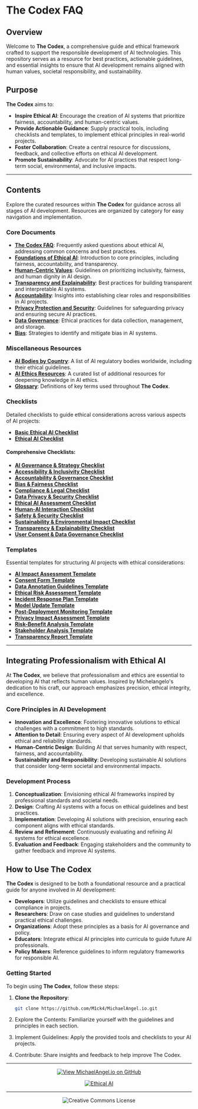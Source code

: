 # The Codex FAQ

## Overview

Welcome to **The Codex**, a comprehensive guide and ethical framework crafted to support the responsible development of AI technologies. This repository serves as a resource for best practices, actionable guidelines, and essential insights to ensure that AI development remains aligned with human values, societal responsibility, and sustainability.

## Purpose

**The Codex** aims to:

- **Inspire Ethical AI**: Encourage the creation of AI systems that prioritize fairness, accountability, and human-centric values.
- **Provide Actionable Guidance**: Supply practical tools, including checklists and templates, to implement ethical principles in real-world projects.
- **Foster Collaboration**: Create a central resource for discussions, feedback, and collective efforts on ethical AI development.
- **Promote Sustainability**: Advocate for AI practices that respect long-term social, environmental, and inclusive impacts.

---

## Contents

Explore the curated resources within **The Codex** for guidance across all stages of AI development. Resources are organized by category for easy navigation and implementation.

### Core Documents 

- **[The Codex FAQ](./docs/the_codex/the_codex_FAQ.md)**: Frequently asked questions about ethical AI, addressing common concerns and best practices.
- **[Foundations of Ethical AI](./docs/the_codex/archive/Foundations_of_Ethical_AI.md)**: Introduction to core principles, including fairness, accountability, and transparency.
- **[Human-Centric Values](./docs/the_codex/archive/Human-Centric_Values.md)**: Guidelines on prioritizing inclusivity, fairness, and human dignity in AI design.
- **[Transparency and Explainability](./docs/the_codex/archive/Transparency_and_Explainability.md)**: Best practices for building transparent and interpretable AI systems.
- **[Accountability](./docs/the_codex/archive/Accountability.md)**: Insights into establishing clear roles and responsibilities in AI projects.
- **[Privacy Protection and Security](./docs/the_codex/archive/Privacy_Protection_and_Security.md)**: Guidelines for safeguarding privacy and ensuring secure AI practices.
- **[Data Governance](./docs/the_codex/archive/Data_Governance.md)**: Ethical practices for data collection, management, and storage.
- **[Bias](./docs/the_codex/archive/Bias.md)**: Strategies to identify and mitigate bias in AI systems.

### Miscellaneous Resources

- **[AI Bodies by Country](./docs/the_codex/misc/AI_Bodies_by_Country.md)**: A list of AI regulatory bodies worldwide, including their ethical guidelines.
- **[AI Ethics Resources](./docs/the_codex/misc/AI_Ethics_Resources.md)**: A curated list of additional resources for deepening knowledge in AI ethics.
- **[Glossary](./docs/the_codex/misc/Glossary.md)**: Definitions of key terms used throughout **The Codex**.

### Checklists

Detailed checklists to guide ethical considerations across various aspects of AI projects:

- **[Basic Ethical AI Checklist](./docs/the_codex/checklists/Basic_Ethical_AI_Checklist.md)**
- **[Ethical AI Checklist](./docs/the_codex/checklists/Ethical_AI_Checklist.md)**

#### Comprehensive Checklists:

- **[AI Governance & Strategy Checklist](./docs/the_codex/checklists/comprehensive_checklists/AI_Governance_%26_Strategy_Checklist.md)**
- **[Accessibility & Inclusivity Checklist](./docs/the_codex/checklists/comprehensive_checklists/Accessibility_%26_Inclusivity_Checklist.md)**
- **[Accountability & Governance Checklist](./docs/the_codex/checklists/comprehensive_checklists/Accountability_%26_Governance_Checklist.md)**
- **[Bias & Fairness Checklist](./docs/the_codex/checklists/comprehensive_checklists/Bias_%26_Fairness_Checklist.md)**
- **[Compliance & Legal Checklist](./docs/the_codex/checklists/comprehensive_checklists/Compliance_%26_Legal_Checklist.md)**
- **[Data Privacy & Security Checklist](./docs/the_codex/checklists/comprehensive_checklists/Data_Privacy_%26_Security_Checklist.md)**
- **[Ethical AI Assessment Checklist](./docs/the_codex/checklists/comprehensive_checklists/Ethical_AI_Assessment_Checklist.md)**
- **[Human-AI Interaction Checklist](./docs/the_codex/checklists/comprehensive_checklists/Human-AI_Interaction_Checklist.md)**
- **[Safety & Security Checklist](./docs/the_codex/checklists/comprehensive_checklists/Safety_%26_Security_Checklist.md)**
- **[Sustainability & Environmental Impact Checklist](./docs/the_codex/checklists/comprehensive_checklists/Sustainability_%26_Environmental_Impact_Checklist.md)**
- **[Transparency & Explainability Checklist](./docs/the_codex/checklists/comprehensive_checklists/Transparency_%26_Explainability_Checklist.md)**
- **[User Consent & Data Governance Checklist](./docs/the_codex/checklists/comprehensive_checklists/User_Consent_%26_Data_Governance_Checklist.md)**

### Templates

Essential templates for structuring AI projects with ethical considerations:

- **[AI Impact Assessment Template](./docs/the_codex/templates/AI_Impact_Assessment_Template.md)**
- **[Consent Form Template](./docs/the_codex/templates/Consent_Form_Template.md)**
- **[Data Annotation Guidelines Template](./docs/the_codex/templates/Data_Annotation_Guidelines_Template.md)**
- **[Ethical Risk Assessment Template](./docs/the_codex/templates/Ethical_Risk_Assessment_Template.md)**
- **[Incident Response Plan Template](./docs/the_codex/templates/Incident_Response_Plan_Template.md)**
- **[Model Update Template](./docs/the_codex/templates/Model_Update_Template.md)**
- **[Post-Deployment Monitoring Template](./docs/the_codex/templates/Post-Deployment_Monitoring_Template.md)**
- **[Privacy Impact Assessment Template](./docs/the_codex/templates/Privacy_Impact_Assessment_Template.md)**
- **[Risk-Benefit Analysis Template](./docs/the_codex/templates/Risk-Benefit_Analysis_Template.md)**
- **[Stakeholder Analysis Template](./docs/the_codex/templates/Stakeholder_Analysis_Template.md)**
- **[Transparency Report Template](./docs/the_codex/templates/Transparency_Report_Template.md)**

---

## Integrating Professionalism with Ethical AI

At **The Codex**, we believe that professionalism and ethics are essential to developing AI that reflects human values. Inspired by Michelangelo's dedication to his craft, our approach emphasizes precision, ethical integrity, and excellence.

### Core Principles in AI Development

- **Innovation and Excellence**: Fostering innovative solutions to ethical challenges with a commitment to high standards.
- **Attention to Detail**: Ensuring every aspect of AI development upholds ethical and reliability standards.
- **Human-Centric Design**: Building AI that serves humanity with respect, fairness, and accountability.
- **Sustainability and Responsibility**: Developing sustainable AI solutions that consider long-term societal and environmental impacts.

### Development Process

1. **Conceptualization**: Envisioning ethical AI frameworks inspired by professional standards and societal needs.
2. **Design**: Crafting AI systems with a focus on ethical guidelines and best practices.
3. **Implementation**: Developing AI solutions with precision, ensuring each component aligns with ethical standards.
4. **Review and Refinement**: Continuously evaluating and refining AI systems for ethical excellence.
5. **Evaluation and Feedback**: Engaging stakeholders and the community to gather feedback and improve AI systems.

## How to Use The Codex

**The Codex** is designed to be both a foundational resource and a practical guide for anyone involved in AI development:

- **Developers**: Utilize guidelines and checklists to ensure ethical compliance in projects.
- **Researchers**: Draw on case studies and guidelines to understand practical ethical challenges.
- **Organizations**: Adopt these principles as a basis for AI governance and policy.
- **Educators**: Integrate ethical AI principles into curricula to guide future AI professionals.
- **Policy Makers**: Reference guidelines to inform regulatory frameworks for responsible AI.

### Getting Started

To begin using **The Codex**, follow these steps:

1. **Clone the Repository**:

   ```bash
   git clone https://github.com/M1ck4/MichaelAngel.io.git

2. Explore the Contents: Familiarize yourself with the guidelines and principles in each section.

3. Implement Guidelines: Apply the provided tools and checklists to your AI projects.

4. Contribute: Share insights and feedback to help improve The Codex.

<div align="center">

---

[![View MichaelAngel.io on GitHub](https://img.shields.io/badge/GitHub-View%20MichaelAngel.io-blue?logo=github)](https://github.com/M1ck4/MichaelAngel.io)

[![Ethical AI](https://img.shields.io/badge/Ethical%20AI-Priority-orange.svg)](https://github.com/M1ck4/MichaelAngel.io/blob/main/docs/the_codex/AI_Artisians_FAQ.md) 

---

![Creative Commons License](https://img.shields.io/badge/License-CC%20BY--NC--SA%204.0-lightgrey?style=for-the-badge&logo=creative-commons&logoColor=white)
</div>
